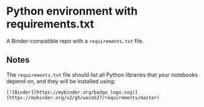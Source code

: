 # Python environment with requirements.txt

A Binder-compatible repo with a `requirements.txt` file.


## Notes
The `requirements.txt` file should list all Python libraries that your notebooks
depend on, and they will be installed using:

```
[![Binder](https://mybinder.org/badge_logo.svg)](https://mybinder.org/v2/gh/waco527/requirements/master)
